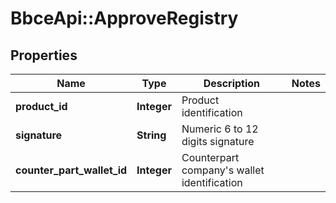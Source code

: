 # BbceApi::ApproveRegistry

## Properties
Name | Type | Description | Notes
------------ | ------------- | ------------- | -------------
**product_id** | **Integer** | Product identification | 
**signature** | **String** | Numeric 6 to 12 digits signature | 
**counter_part_wallet_id** | **Integer** | Counterpart company&#x27;s wallet identification | 

